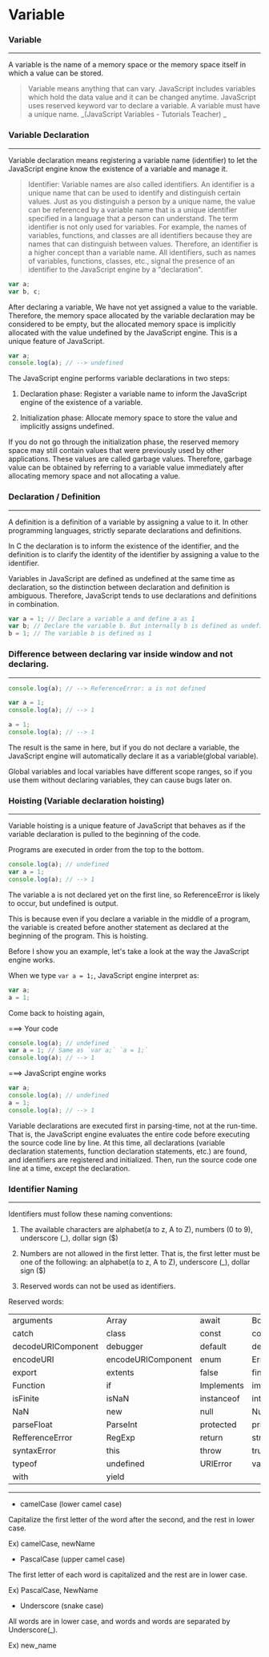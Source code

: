 # Variable

### Variable

<hr>

A variable is the name of a memory space or the memory space itself in which a value can be stored.

> Variable means anything that can vary. JavaScript includes variables which hold the data value and it can be changed anytime. JavaScript uses reserved keyword var to declare a variable. A variable must have a unique name.
> _(JavaScript Variables - Tutorials Teacher) _

### Variable Declaration

<hr>

Variable declaration means registering a variable name (identifier) to let the JavaScript engine know the existence of a variable and manage it.

> Identifier: Variable names are also called identifiers. An identifier is a unique name that can be used to identify and distinguish certain values. Just as you distinguish a person by a unique name, the value can be referenced by a variable name that is a unique identifier specified in a language that a person can understand. The term identifier is not only used for variables. For example, the names of variables, functions, and classes are all identifiers because they are names that can distinguish between values. Therefore, an identifier is a higher concept than a variable name. All identifiers, such as names of variables, functions, classes, etc., signal the presence of an identifier to the JavaScript engine by a "declaration".

```javascript
var a;
var b, c;
```

After declaring a variable, We have not yet assigned a value to the variable. Therefore, the memory space allocated by the variable declaration may be considered to be empty, but the allocated memory space is implicitly allocated with the value undefined by the JavaScript engine. This is a unique feature of JavaScript.

```javascript
var a;
console.log(a); // --> undefined
```

The JavaScript engine performs variable declarations in two steps:

1. Declaration phase: Register a variable name to inform the JavaScript engine of the existence of a variable.

2. Initialization phase: Allocate memory space to store the value and implicitly assigns undefined.

If you do not go through the initialization phase, the reserved memory space may still contain values that were previously used by other applications. These values are called garbage values. Therefore, garbage value can be obtained by referring to a variable value immediately after allocating memory space and not allocating a value.

### Declaration / Definition

<hr>

A definition is a definition of a variable by assigning a value to it.
In other programming languages, strictly separate declarations and definitions.

In C the declaration is to inform the existence of the identifier, and the definition is to clarify the identity of the identifier by assigning a value to the identifier.

Variables in JavaScript are defined as undefined at the same time as declaration, so the distinction between declaration and definition is ambiguous. Therefore, JavaScript tends to use declarations and definitions in combination.

```javascript
var a = 1; // Declare a variable a and define a as 1
var b; // Declare the variable b. But internally b is defined as undefined.
b = 1; // The variable b is defined as 1
```

### Difference between declaring var inside window and not declaring.

<hr>

```javascript
console.log(a); // --> ReferenceError: a is not defined
```

```javascript
var a = 1;
console.log(a); // --> 1
```

```javascript
a = 1;
console.log(a); // --> 1
```

The result is the same in here, but if you do not declare a variable, the JavaScript engine will automatically declare it as a variable(global variable).

Global variables and local variables have different scope ranges, so if you use them without declaring variables, they can cause bugs later on.

### Hoisting (Variable declaration hoisting)

<hr>

Variable hoisting is a unique feature of JavaScript that behaves as if the variable declaration is pulled to the beginning of the code.

Programs are executed in order from the top to the bottom.

```javascript
console.log(a); // undefined
var a = 1;
console.log(a); // --> 1
```

The variable a is not declared yet on the first line, so ReferenceError is likely to occur, but undefined is output.

This is because even if you declare a variable in the middle of a program, the variable is created before another statement as declared at the beginning of the program. This is hoisting.

Before I show you an example, let's take a look at the way the JavaScript engine works.

When we type `var a = 1;`, JavaScript engine interpret as:

```javascript
var a;
a = 1;
```

Come back to hoisting again,

===> Your code

```javascript
console.log(a); // undefined
var a = 1; // Same as `var a;` `a = 1;`
console.log(a); // --> 1
```

===> JavaScript engine works

```javascript
var a;
console.log(a); // undefined
a = 1;
console.log(a); // --> 1
```

Variable declarations are executed first in parsing-time, not at the run-time. That is, the JavaScript engine evaluates the entire code before executing the source code line by line. At this time, all declarations (variable declaration statements, function declaration statements, etc.) are found, and identifiers are registered and initialized. Then, run the source code one line at a time, except the declaration.

### Identifier Naming

<hr>

Identifiers must follow these naming conventions:

1. The available characters are alphabet(a to z, A to Z), numbers (0 to 9), underscore (\_), dollar sign (\$)

2. Numbers are not allowed in the first letter. That is, the first letter must be one of the following: an alphabet(a to z, A to Z), underscore (\_), dollar sign (\$)

3. Reserved words can not be used as identifiers.

Reserved words:

|                    |                    |            |           |        |            |
| ------------------ | ------------------ | ---------- | --------- | ------ | ---------- |
| arguments          | Array              | await      | Boolean   | break  | case       |
| catch              | class              | const      | continue  | Date   | decodeURI  |
| decodeURIComponent | debugger           | default    | delete    | do     | else       |
| encodeURI          | encodeURIComponent | enum       | Error     | eval   | EvalError  |
| export             | extents            | false      | finally   | for    | function   |
| Function           | if                 | Implements | import    | in     | Infinity   |
| isFinite           | isNaN              | instanceof | interface | JSON   | Math       |
| NaN                | new                | null       | Number    | Object | package    |
| parseFloat         | ParseInt           | protected  | private   | public | RangeError |
| RefferenceError    | RegExp             | return     | string    | super  | switch     |
| syntaxError        | this               | throw      | true      | try    | TypeError  |
| typeof             | undefined          | URIError   | var       | void   | while      |
| with               | yield              |            |           |        |            |

<hr>

-   camelCase (lower camel case)

Capitalize the first letter of the word after the second, and the rest in lower case.

Ex) camelCase, newName

-   PascalCase (upper camel case)

The first letter of each word is capitalized and the rest are in lower case.

Ex) PascalCase, NewName

-   Underscore (snake case)

All words are in lower case, and words and words are separated by Underscore(\_).

Ex) new_name
